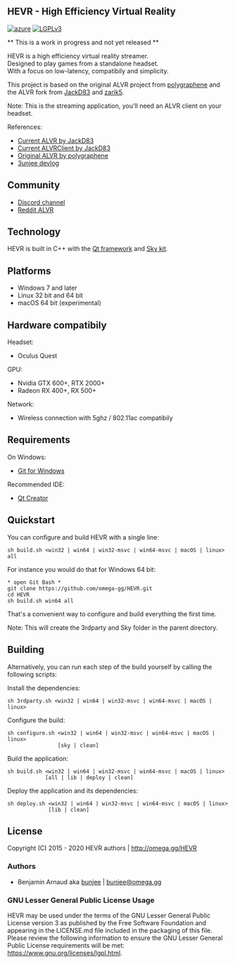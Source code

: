 HEVR - High Efficiency Virtual Reality
---
[![azure](https://dev.azure.com/bunjee/HEVR/_apis/build/status/omega-gg.HEVR)](https://dev.azure.com/bunjee/HEVR/_build)
[![LGPLv3](https://img.shields.io/badge/License-LGPLv3-blue.svg)](https://www.gnu.org/licenses/lgpl.html)

** This is a work in progress and not yet released **

HEVR is a high efficiency virtual reality streamer.<br>
Designed to play games from a standalone headset.<br>
With a focus on low-latency, compatibily and simplicity.<br>

This project is based on the original ALVR project from [polygraphene](https://github.com/polygraphene)
and the ALVR fork from [JackD83](https://github.com/JackD83) and [zarik5](https://github.com/zarik5).

Note: This is the streaming application, you'll need an ALVR client on your headset.

References:
- [Current ALVR by JackD83](https://github.com/JackD83/ALVR)
- [Current ALVRClient by JackD83](https://github.com/JackD83/ALVRClient)
- [Original ALVR by polygraphene](https://github.com/polygraphene/ALVR)
- [3unjee devlog](https://github.com/3unjee/devlogs/blob/master/HEVR.md)

## Community

- [Discord channel](https://discord.gg/ypagkhV)
- [Reddit ALVR](https://www.reddit.com/r/ALVR)

## Technology

HEVR is built in C++ with the [Qt framework](https://github.com/qtproject) and [Sky kit](http://omega.gg/Sky/sources).

## Platforms

- Windows 7 and later
- Linux 32 bit and 64 bit
- macOS 64 bit (experimental)

## Hardware compatibily

Headset:
- Oculus Quest

GPU:
- Nvidia GTX 600+, RTX 2000+
- Radeon RX 400+, RX 500+

Network:
- Wireless connection with 5ghz / 802.11ac compatibily

## Requirements

On Windows:
- [Git for Windows](https://git-for-windows.github.io)

Recommended IDE:
- [Qt Creator](https://download.qt.io/official_releases/qtcreator)

## Quickstart

You can configure and build HEVR with a single line:

    sh build.sh <win32 | win64 | win32-msvc | win64-msvc | macOS | linux> all

For instance you would do that for Windows 64 bit:

    * open Git Bash *
    git clone https://github.com/omega-gg/HEVR.git
    cd HEVR
    sh build.sh win64 all

That's a convenient way to configure and build everything the first time.

Note: This will create the 3rdparty and Sky folder in the parent directory.

## Building

Alternatively, you can run each step of the build yourself by calling the following scripts:

Install the dependencies:

    sh 3rdparty.sh <win32 | win64 | win32-msvc | win64-msvc | macOS | linux>

Configure the build:

    sh configure.sh <win32 | win64 | win32-msvc | win64-msvc | macOS | linux>
                    [sky | clean]

Build the application:

    sh build.sh <win32 | win64 | win32-msvc | win64-msvc | macOS | linux>
                [all | lib | deploy | clean]

Deploy the application and its dependencies:

    sh deploy.sh <win32 | win64 | win32-msvc | win64-msvc | macOS | linux>
                 [lib | clean]

## License

Copyright (C) 2015 - 2020 HEVR authors | http://omega.gg/HEVR

### Authors

- Benjamin Arnaud aka [bunjee](http://bunjee.me) | <bunjee@omega.gg>

### GNU Lesser General Public License Usage

HEVR may be used under the terms of the GNU Lesser General Public License version 3 as published
by the Free Software Foundation and appearing in the LICENSE.md file included in the packaging of
this file. Please review the following information to ensure the GNU Lesser General Public License
requirements will be met: https://www.gnu.org/licenses/lgpl.html.
